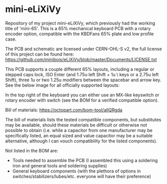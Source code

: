 # mini-eLiXiVy
 Repository of my project mini-eLiXiVy, which previously had the working title of 'mini-65'. 
 This is a 65% mechanical keyboard PCB with a rotary encoder option, compatible with the KBDFans 65% plate and low profile case.

 The PCB and schematic are licensed under CERN-OHL-S v2, the full license of this project can be found here: https://github.com/minibois/eLiXiVy/blob/master/Documents/LICENSE.txt

 This PCB supports a couple different 65% layouts, including a regular or stepped caps lock, ISO Enter (and 1.75u left Shift + 1u \ keys or a 2.75u left Shift), three 1u or two 1.25u modifiers between the spacebar and arrow key. See the below image for all officially supported layouts:

 In the top right of the keyboard you can either use an MX-like keyswitch or rotary encoder with switch (see the BOM for a verified compatible option).
 
 Bill of materials:
 https://octopart.com/bom-tool/allQRgda

 The bill of materials lists the tested compatible components, but substitutes may be available, should these materials be difficult or otherwise not possible to obtain (i.e. while a capacitor from one manufacturer may be specifically listed, an equal sized and value capacitor may be a suitable alternative, although I can vouch compatibility for the listed components).

 Not listed in the BOM are:
 - Tools needed to assemble the PCB (I assembled this using a soldering iron and general tools and soldering supplies)
 - General keyboard components (with the plethora of options in switches/stabilizers/lubes/etc. everyone will have their preference)